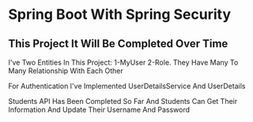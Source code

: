 <h1>Spring Boot With Spring Security</h1>

<h2>This Project It Will Be Completed Over Time</h2>

<p>I've Two Entities In This Project: 1-MyUser 2-Role. They Have Many To Many Relationship With Each Other</p>

<p>For Authentication I've Implemented UserDetailsService And UserDetails</p>

<p>Students API Has Been Completed So Far And Students Can Get Their Information And Update Their Username And Password</p>




